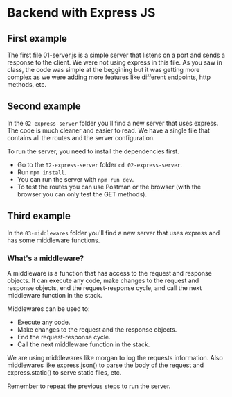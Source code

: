 # Backend with Express JS 

## First example
The first file 01-server.js is a simple server that listens on a port and sends a response to the client. We were not using express in this file.
As you saw in class, the code was simple at the beggining but it was getting more complex as we were adding more features like different endpoints, http methods, etc.

## Second example 
In the `02-express-server` folder you'll find a new server that uses express. The code is much cleaner and easier to read. We have a single file that contains all the routes and the server configuration.

To run the server, you need to install the dependencies first. 
- Go to the `02-express-server` folder `cd 02-express-server`.
- Run `npm install`. 
- You can run the server with `npm run dev`.
- To test the routes you can use Postman or the browser (with the browser you can only test the GET methods).

## Third example
In the `03-middlewares` folder you'll find a new server that uses express and has some middleware functions. 

### What's a middleware?
A middleware is a function that has access to the request and response objects. It can execute any code, make changes to the request and response objects, end the request-response cycle, and call the next middleware function in the stack.

Middlewares can be used to:
- Execute any code.
- Make changes to the request and the response objects.
- End the request-response cycle.
- Call the next middleware function in the stack.

We are using middlewares like morgan to log the requests information.
Also middlewares like express.json() to parse the body of the request and express.static() to serve static files, etc.

Remember to repeat the previous steps to run the server.
